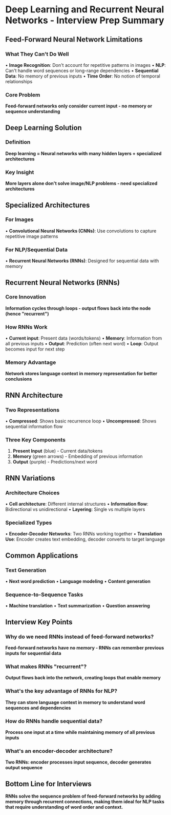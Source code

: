 # Deep Learning and Recurrent Neural Networks - Interview Prep Summary

## Feed-Forward Neural Network Limitations

### What They Can't Do Well
• **Image Recognition**: Don't account for repetitive patterns in images
• **NLP**: Can't handle word sequences or long-range dependencies
• **Sequential Data**: No memory of previous inputs
• **Time Order**: No notion of temporal relationships

### Core Problem
**Feed-forward networks only consider current input - no memory or sequence understanding**

## Deep Learning Solution
                                                                                                                
### Definition
**Deep learning = Neural networks with many hidden layers + specialized architectures**

### Key Insight
**More layers alone don't solve image/NLP problems - need specialized architectures**

## Specialized Architectures

### For Images
• **Convolutional Neural Networks (CNNs)**: Use convolutions to capture repetitive image patterns

### For NLP/Sequential Data
• **Recurrent Neural Networks (RNNs)**: Designed for sequential data with memory

## Recurrent Neural Networks (RNNs)

### Core Innovation
**Information cycles through loops - output flows back into the node (hence "recurrent")**

### How RNNs Work
• **Current input**: Present data (words/tokens)
• **Memory**: Information from all previous inputs
• **Output**: Prediction (often next word)
• **Loop**: Output becomes input for next step

### Memory Advantage
**Network stores language context in memory representation for better conclusions**

## RNN Architecture

### Two Representations
• **Compressed**: Shows basic recurrence loop
• **Uncompressed**: Shows sequential information flow

### Three Key Components
1. **Present Input** (blue) - Current data/tokens
2. **Memory** (green arrows) - Embedding of previous information
3. **Output** (purple) - Predictions/next word

## RNN Variations

### Architecture Choices
• **Cell architecture**: Different internal structures
• **Information flow**: Bidirectional vs unidirectional
• **Layering**: Single vs multiple layers

### Specialized Types
• **Encoder-Decoder Networks**: Two RNNs working together
• **Translation Use**: Encoder creates text embedding, decoder converts to target language

## Common Applications

### Text Generation
• **Next word prediction**
• **Language modeling**
• **Content generation**

### Sequence-to-Sequence Tasks
• **Machine translation**
• **Text summarization**
• **Question answering**

## Interview Key Points

### Why do we need RNNs instead of feed-forward networks?
**Feed-forward networks have no memory - RNNs can remember previous inputs for sequential data**

### What makes RNNs "recurrent"?
**Output flows back into the network, creating loops that enable memory**

### What's the key advantage of RNNs for NLP?
**They can store language context in memory to understand word sequences and dependencies**

### How do RNNs handle sequential data?
**Process one input at a time while maintaining memory of all previous inputs**

### What's an encoder-decoder architecture?
**Two RNNs: encoder processes input sequence, decoder generates output sequence**

## Bottom Line for Interviews
**RNNs solve the sequence problem of feed-forward networks by adding memory through recurrent connections, making them ideal for NLP tasks that require understanding of word order and context.**           